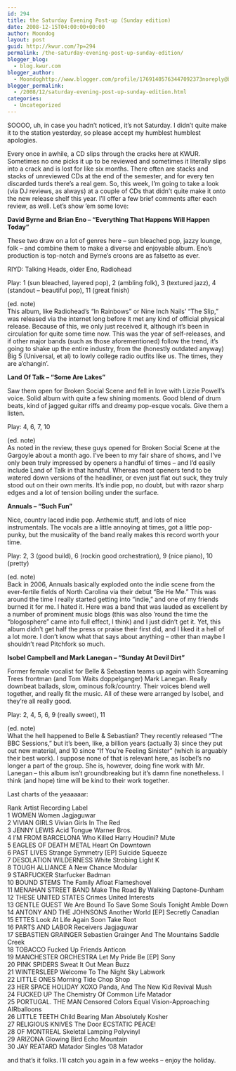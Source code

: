 ```yaml
---
id: 294
title: the Saturday Evening Post-up (Sunday edition)
date: 2008-12-15T04:00:00+00:00
author: Moondog
layout: post
guid: http://kwur.com/?p=294
permalink: /the-saturday-evening-post-up-sunday-edition/
blogger_blog:
  - blog.kwur.com
blogger_author:
  - Moondoghttp://www.blogger.com/profile/17691405763447092373noreply@blogger.com
blogger_permalink:
  - /2008/12/saturday-evening-post-up-sunday-edition.html
categories:
  - Uncategorized
---
```

<div class="pf-content">
  <p>
    SOOOO, uh, in case you hadn&#8217;t noticed, it&#8217;s not Saturday. I didn&#8217;t quite make it to the station yesterday, so please accept my humblest humblest apologies.
  </p>
  
  <p>
    Every once in awhile, a CD slips through the cracks here at KWUR. Sometimes no one picks it up to be reviewed and sometimes it literally slips into a crack and is lost for like six months. There often are stacks and stacks of unreviewed CDs at the end of the semester, and for every ten discarded turds there&#8217;s a real gem. So, this week, I&#8217;m going to take a look (via DJ reviews, as always) at a couple of CDs that didn&#8217;t quite make it onto the new release shelf this year. I&#8217;ll offer a few brief comments after each review, as well. Let&#8217;s show &#8217;em some love:
  </p>
  
  <p>
    <span style="font-weight:bold;">David Byrne and Brian Eno &#8211; &#8220;Everything That Happens Will Happen Today&#8221;</span>
  </p>
  
  <p>
    These two draw on a lot of genres here &#8211; sun bleached pop, jazzy lounge, folk &#8211; and combine them to make a diverse and enjoyable album. Eno&#8217;s production is top-notch and Byrne&#8217;s croons are as falsetto as ever.
  </p>
  
  <p>
    RIYD: Talking Heads, older Eno, Radiohead
  </p>
  
  <p>
    Play: 1 (sun bleached, layered pop), 2 (ambling folk), 3 (textured jazz), 4 (standout &#8211; beautiful pop), 11 (great finish)
  </p>
  
  <p>
    (ed. note)<br />This album, like Radiohead&#8217;s &#8220;In Rainbows&#8221; or Nine Inch Nails&#8217; &#8220;The Slip,&#8221; was released via the internet long before it met any kind of official physical release. Because of this, we only just received it, although it&#8217;s been in circulation for quite some time now. This was the year of self-releases, and if other major bands (such as those aforementioned) follow the trend, it&#8217;s going to shake up the entire industry, from the (honestly outdated anyway) Big 5 (Universal, et al) to lowly college radio outfits like us. The times, they are a&#8217;changin&#8217;.
  </p>
  
  <p>
    <span style="font-weight:bold;">Land Of Talk &#8211; &#8220;Some Are Lakes&#8221;</span>
  </p>
  
  <p>
    Saw them open for Broken Social Scene and fell in love with Lizzie Powell&#8217;s voice. Solid album with quite a few shining moments. Good blend of drum beats, kind of jagged guitar riffs and dreamy pop-esque vocals. Give them a listen.
  </p>
  
  <p>
    Play: 4, 6, 7, 10
  </p>
  
  <p>
    (ed. note)<br />As noted in the review, these guys opened for Broken Social Scene at the Gargoyle about a month ago. I&#8217;ve been to my fair share of shows, and I&#8217;ve only been truly impressed by openers a handful of times &#8211; and I&#8217;d easily include Land of Talk in that handful. Whereas most openers tend to be watered down versions of the headliner, or even just flat out suck, they truly stood out on their own merits. It&#8217;s indie pop, no doubt, but with razor sharp edges and a lot of tension boiling under the surface.
  </p>
  
  <p>
    <span style="font-weight:bold;">Annuals &#8211; &#8220;Such Fun&#8221;</span>
  </p>
  
  <p>
    Nice, country laced indie pop. Anthemic stuff, and lots of nice instrumentals. The vocals are a little annoying at times, got a little pop-punky, but the musicality of the band really makes this record worth your time.
  </p>
  
  <p>
    Play: 2, 3 (good build), 6 (rockin good orchestration), 9 (nice piano), 10 (pretty)
  </p>
  
  <p>
    (ed. note)<br />Back in 2006, Annuals basically exploded onto the indie scene from the ever-fertile fields of North Carolina via their debut &#8220;Be He Me.&#8221; This was around the time I really started getting into &#8220;indie,&#8221; and one of my friends burned it for me. I hated it. Here was a band that was lauded as excellent by a number of prominent music blogs (this was also &#8217;round the time the &#8220;blogosphere&#8221; came into full effect, I think) and I just didn&#8217;t get it. Yet, this album didn&#8217;t get half the press or praise their first did, and I liked it a hell of a lot more. I don&#8217;t know what that says about anything &#8211; other than maybe I shouldn&#8217;t read Pitchfork so much.
  </p>
  
  <p>
    <span style="font-weight:bold;">Isobel Campbell and Mark Lanegan &#8211; &#8220;Sunday At Devil Dirt&#8221;</span>
  </p>
  
  <p>
    Former female vocalist for Belle & Sebastian teams up again with Screaming Trees frontman (and Tom Waits doppelganger) Mark Lanegan. Really downbeat ballads, slow, ominous folk/country. Their voices blend well together, and really fit the music. All of these were arranged by Isobel, and they&#8217;re all really good.
  </p>
  
  <p>
    Play: 2, 4, 5, 6, 9 (really sweet), 11
  </p>
  
  <p>
    (ed. note)<br />What the hell happened to Belle & Sebastian? They recently released &#8220;The BBC Sessions,&#8221; but it&#8217;s been, like, a billion years (actually 3) since they put out new material, and 10 since &#8220;If You&#8217;re Feeling Sinister&#8221; (which is arguably their best work). I suppose none of that is relevant here, as Isobel&#8217;s no longer a part of the group. She is, however, doing fine work with Mr. Lanegan &#8211; this album isn&#8217;t groundbreaking but it&#8217;s damn fine nonetheless. I think (and hope) time will be kind to their work together.
  </p>
  
  <p>
    Last charts of the yeaaaaar:
  </p>
  
  <p>
    Rank Artist Recording Label<br />1 WOMEN Women Jagjaguwar <br />2 VIVIAN GIRLS Vivian Girls In The Red <br />3 JENNY LEWIS Acid Tongue Warner Bros. <br />4 I&#8217;M FROM BARCELONA Who Killed Harry Houdini? Mute <br />5 EAGLES OF DEATH METAL Heart On Downtown <br />6 PAST LIVES Strange Symmetry [EP] Suicide Squeeze <br />7 DESOLATION WILDERNESS White Strobing Light K <br />8 TOUGH ALLIANCE A New Chance Modular <br />9 STARFUCKER Starfucker Badman <br />10 BOUND STEMS The Family Afloat Flameshovel <br />11 MENAHAN STREET BAND Make The Road By Walking Daptone-Dunham <br />12 THESE UNITED STATES Crimes United Interests <br />13 GENTLE GUEST We Are Bound To Save Some Souls Tonight Amble Down <br />14 ANTONY AND THE JOHNSONS Another World [EP] Secretly Canadian <br />15 ETTES Look At Life Again Soon Take Root <br />16 PARTS AND LABOR Receivers Jagjaguwar <br />17 SEBASTIEN GRAINGER Sebastien Grainger And The Mountains Saddle Creek <br />18 TOBACCO Fucked Up Friends Anticon <br />19 MANCHESTER ORCHESTRA Let My Pride Be [EP] Sony <br />20 PINK SPIDERS Sweat It Out Mean Buzz <br />21 WINTERSLEEP Welcome To The Night Sky Labwork <br />22 LITTLE ONES Morning Tide Chop Shop <br />23 HER SPACE HOLIDAY XOXO Panda, And The New Kid Revival Mush <br />24 FUCKED UP The Chemistry Of Common Life Matador <br />25 PORTUGAL. THE MAN Censored Colors Equal Vision-Approaching AIRballoons <br />26 LITTLE TEETH Child Bearing Man Absolutely Kosher <br />27 RELIGIOUS KNIVES The Door ECSTATIC PEACE! <br />28 OF MONTREAL Skeletal Lamping Polyvinyl <br />29 ARIZONA Glowing Bird Echo Mountain <br />30 JAY REATARD Matador Singles &#8217;08 Matador
  </p>
  
  <p>
    and that&#8217;s it folks. I&#8217;ll catch you again in a few weeks &#8211; enjoy the holiday.
  </p>
</div>